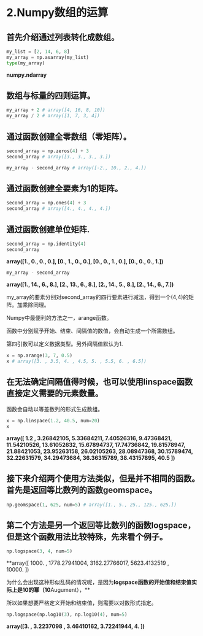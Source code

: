     



# 2.Numpy数组的运算 


    
    
    
## 首先介绍通过列表转化成数组。
```python
my_list = [2, 14, 6, 8]
my_array = np.asarray(my_list)
type(my_array)
```
**numpy.ndarray**
    
## 数组与标量的四则运算。
```python
my_array + 2 # array([4, 16, 8, 10])
my_array / 2 # array([1, 7, 3, 4])
```
         
## 通过函数创建全零数组（零矩阵）。
```python
second_array = np.zeros(4) + 3
second_array # array([3., 3., 3., 3.])
```
         
```python
my_array - second_array # array([-2., 10., 2., 4.]) 
```
      
## 通过函数创建全要素为1的矩阵。
```python
second_array = np.ones(4) + 3
second_array # array([4., 4., 4., 4.])
```
         
## 通过函数创建单位矩阵.
```python
second_array = np.identity(4)
second_array
```
**array([1., 0., 0., 0.],
        [0., 1., 0., 0.],
        [0., 0., 1., 0.],
        [0., 0., 0., 1.])**
                                     
```python
my_array - second_array
```
**array([1., 14., 6., 8.],
      [2., 13., 6., 8.],
      [2., 14., 5., 8.],
      [2., 14., 6., 7.])**

my_array的要素分别对second_array的四行要素进行减法，得到一个(4,4)的矩阵。加乘除同理。
    
Numpy中最便利的方法之一，arange函数。

函数中分别赋予开始、结束、间隔值的数值，会自动生成一个所需数组。

第四引数可以定义数据类型。另外间隔值默认为1.

```python
x = np.arange(3, 7, 0.5)
x # array([3. , 3.5, 4. , 4.5, 5. , 5.5, 6. , 6.5])
```
         
## 在无法确定间隔值得时候，也可以使用linspace函数直接定义需要的元素数量。

函数会自动以等差数列的形式生成数组。

```python
x = np.linspace(1.2, 40.5, num=20)
x
```
**array([ 1.2       ,  3.26842105,  5.33684211,  7.40526316,  9.47368421,  
       11.54210526, 13.61052632, 15.67894737, 17.74736842, 19.81578947,  
       21.88421053, 23.95263158, 26.02105263, 28.08947368, 30.15789474,  
       32.22631579, 34.29473684, 36.36315789, 38.43157895, 40.5       ])**
                            
## 接下来介绍两个使用方法类似，但是并不相同的函数。首先是返回等比数列的函数geomspace。
 
```python
np.geomspace(1, 625, num=5) # array([1., 5., 25., 125., 625.])
```
     
## 第二个方法是另一个返回等比数列的函数logspace，但是这个函数用法比较特殊，先来看个例子。

```python
np.logspace(3, 4, num=5)
```
**array([ 1000.        ,  1778.27941004,  3162.27766017,  5623.4132519 ,  
         10000.        ])

为什么会出现这种形似乱码的情况呢，是因为**logspace函数的开始值和结束值实际上是10的幂（10**Augument），**

所以如果想要严格定义开始和结束值，则需要以对数形式指定。

```python
np.logspace(np.log10(3), np.log10(4), num=5)
```
**array([3.        , 3.2237098 , 3.46410162, 3.72241944, 4.        ])**
     
     
         
         
         
